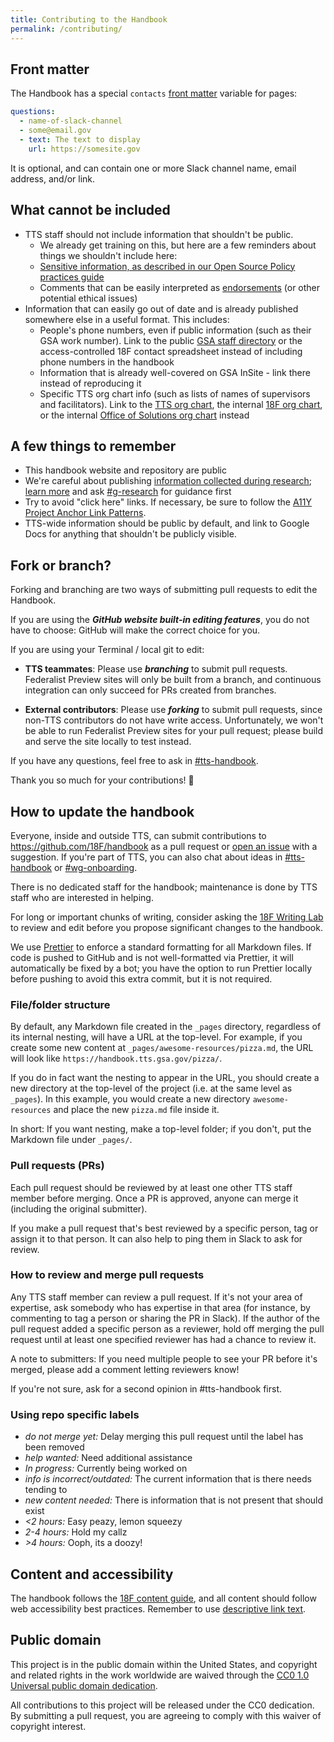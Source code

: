 ```yaml
---
title: Contributing to the Handbook
permalink: /contributing/
---
```


## Front matter

The Handbook has a special `contacts` [front matter](https://jekyllrb.com/docs/front-matter/) variable for pages:

```yaml
questions:
  - name-of-slack-channel
  - some@email.gov
  - text: The text to display
    url: https://somesite.gov
```

It is optional, and can contain one or more Slack channel name, email address, and/or link.

## What cannot be included

- TTS staff should not include information that shouldn't be public.
  - We already get training on this, but here are a few reminders about things we shouldn't include here:
  - [Sensitive information, as described in our Open Source Policy practices guide](https://github.com/18F/open-source-policy/blob/master/practice.md#protecting-sensitive-information)
  - Comments that can be easily interpreted as [endorsements](https://www.oge.gov/web/oge.nsf/Use%20of%20Government%20Position%20and%20Resources/17593AE8B3A597C685257E96006364E4?opendocument) (or other potential ethical issues)
- Information that can easily go out of date and is already published somewhere else in a useful format. This includes:
  - People's phone numbers, even if public information (such as their GSA work number). Link to the public [GSA staff directory](http://www.gsa.gov/portal/staffDirectory/searchStaffDirectory) or the access-controlled 18F contact spreadsheet instead of including phone numbers in the handbook
  - Information that is already well-covered on GSA InSite - link there instead of reproducing it
  - Specific TTS org chart info (such as lists of names of supervisors and facilitators). Link to the [TTS org chart](https://handbook.tts.gsa.gov/tts-org-chart/), the internal [18F org chart](https://handbook.tts.gsa.gov/org-chart/), or the internal [Office of Solutions org chart](https://handbook.tts.gsa.gov/opp-org-chart/) instead

## A few things to remember

- This handbook website and repository are public
- We're careful about publishing [information collected during research](https://handbook.tts.gsa.gov/research-guidelines/); [learn more](https://docs.google.com/document/d/1Xp4LxbW6cx61rXrsnnfIPCz6cglovHzZeEjCcnpIeaM/edit) and ask [#g-research](https://gsa-tts.slack.com/archives/g-research) for guidance first
- Try to avoid "click here" links. If necessary, be sure to follow the [A11Y Project Anchor Link Patterns](https://a11yproject.com/patterns/#anchors-links).
- TTS-wide information should be public by default, and link to Google Docs for anything that shouldn't be publicly visible.

## Fork or branch?

Forking and branching are two ways of submitting pull requests to edit the Handbook.

If you are using the **_GitHub website built-in editing features_**, you do not have to choose: GitHub will make the correct choice for you.

If you are using your Terminal / local git to edit:

- **TTS teammates**: Please use **_branching_** to submit pull requests. Federalist Preview sites will only be built from a branch, and continuous integration can only succeed for PRs created from branches.

- **External contributors**: Please use **_forking_** to submit pull requests, since non-TTS contributors do not have write access. Unfortunately, we won't be able to run Federalist Preview sites for your pull request; please build and serve the site locally to test instead.

If you have any questions, feel free to ask in [#tts-handbook](https://gsa-tts.slack.com/messages/tts-handbook).

Thank you so much for your contributions! :tada:

## How to update the handbook

Everyone, inside and outside TTS, can submit contributions to https://github.com/18F/handbook as a pull request or [open an issue](https://github.com/18F/handbook/issues/new) with a suggestion. If you're part of TTS, you can also chat about ideas in [#tts-handbook](https://gsa-tts.slack.com/messages/tts-handbook) or [#wg-onboarding](https://gsa-tts.slack.com/messages/wg-onboarding).

There is no dedicated staff for the handbook; maintenance is done by TTS staff who are interested in helping.

For long or important chunks of writing, consider asking the [18F Writing Lab](https://github.com/18F/writing-lab) to review and edit before you propose significant changes to the handbook.

We use [Prettier](https://prettier.io/) to enforce a standard formatting for all
Markdown files. If code is pushed to GitHub and is not well-formatted via
Prettier, it will automatically be fixed by a bot; you have the option to run
Prettier locally before pushing to avoid this extra commit, but it is not
required.

### File/folder structure

By default, any Markdown file created in the `_pages` directory, regardless of its internal nesting, will have a URL at the top-level. For example, if you create some new content at `_pages/awesome-resources/pizza.md`, the URL will look like `https://handbook.tts.gsa.gov/pizza/`.

If you do in fact want the nesting to appear in the URL, you should create a new directory at the top-level of the project (i.e. at the same level as `_pages`). In this example, you would create a new directory `awesome-resources` and place the new `pizza.md` file inside it.

In short: If you want nesting, make a top-level folder; if you don't, put the Markdown file under `_pages/`.

### Pull requests (PRs)

Each pull request should be reviewed by at least one other TTS staff member before merging. Once a PR is approved, anyone can merge it (including the original submitter).

If you make a pull request that's best reviewed by a specific person, tag or assign it to that person. It can also help to ping them in Slack to ask for review.

### How to review and merge pull requests

Any TTS staff member can review a pull request. If it's not your area of expertise, ask somebody who has expertise in that area (for instance, by commenting to tag a person or sharing the PR in Slack). If the author of the pull request added a specific person as a reviewer, hold off merging the pull request until at least one specified reviewer has had a chance to review it.

A note to submitters: If you need multiple people to see your PR before it's merged, please add a comment letting reviewers know!

If you're not sure, ask for a second opinion in #tts-handbook first.

### Using repo specific labels

- _do not merge yet:_ Delay merging this pull request until the label has been removed
- _help wanted:_ Need additional assistance
- _In progress:_ Currently being worked on
- _info is incorrect/outdated:_ The current information that is there needs tending to
- _new content needed:_ There is information that is not present that should exist
- _<2 hours:_ Easy peazy, lemon squeezy
- _2-4 hours:_ Hold my callz
- _>4 hours:_ Ooph, its a doozy!

## Content and accessibility

The handbook follows the [18F content guide](https://content-guide.18f.gov), and all content should follow web accessibility best practices. Remember to use [descriptive link text](https://content-guide.18f.gov/urls-and-filenames/#link-text).

## Public domain

This project is in the public domain within the United States, and copyright and related rights in the work worldwide are waived through the [CC0 1.0 Universal public domain dedication](https://creativecommons.org/publicdomain/zero/1.0/).

All contributions to this project will be released under the CC0 dedication. By submitting a pull request, you are agreeing to comply with this waiver of copyright interest.
